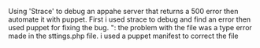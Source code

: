 Using 'Strace' to debug an appahe server that returns a 500 error then automate it with puppet.
First i used strace to debug and find an error then used puppet for fixing the bug.
": the problem with the file was a type error made in the sttings.php file. i used a puppet manifest to correct the file
